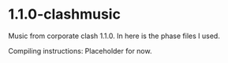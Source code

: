 # 1.1.0-clashmusic
Music from corporate clash 1.1.0. In here is the phase files I used.

Compiling instructions: Placeholder for now.

